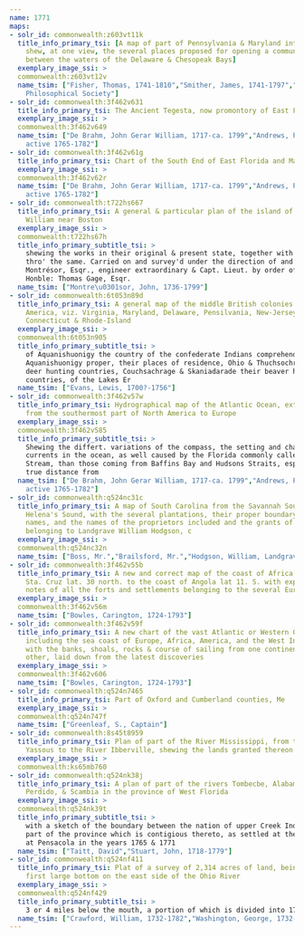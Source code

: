 ```yaml
---
name: 1771
maps:
- solr_id: commonwealth:z603vt11k
  title_info_primary_tsi: [A map of part of Pennsylvania & Maryland intended to
    shew, at one view, the several places proposed for opening a communication
    between the waters of the Delaware & Chesopeak Bays]
  exemplary_image_ssi: > 
  commonwealth:z603vt12v
  name_tsim: ["Fisher, Thomas, 1741-1810","Smither, James, 1741-1797","American
    Philosophical Society"]
- solr_id: commonwealth:3f462v631
  title_info_primary_tsi: The Ancient Tegesta, now promontory of East Florida
  exemplary_image_ssi: > 
  commonwealth:3f462v649
  name_tsim: ["De Brahm, John Gerar William, 1717-ca. 1799","Andrews, Peter,
    active 1765-1782"]
- solr_id: commonwealth:3f462v61g
  title_info_primary_tsi: Chart of the South End of East Florida and Martiers
  exemplary_image_ssi: > 
  commonwealth:3f462v62r
  name_tsim: ["De Brahm, John Gerar William, 1717-ca. 1799","Andrews, Peter,
    active 1765-1782"]
- solr_id: commonwealth:t722hs667
  title_info_primary_tsi: A general & particular plan of the island of Castle
    William near Boston
  exemplary_image_ssi: > 
  commonwealth:t722hs67h
  title_info_primary_subtitle_tsi: > 
    shewing the works in their original & present state, together with sections
    thro' the same. Carried on and survey'd under the direction of and by John
    Montrésor, Esqr., engineer extraordinary & Capt. Lieut. by order of the
    Honble: Thomas Gage, Esqr.
  name_tsim: ["Montre\u0301sor, John, 1736-1799"]
- solr_id: commonwealth:6t053n89d
  title_info_primary_tsi: A general map of the middle British colonies in
    America, viz. Virginia, Maryland, Delaware, Pensilvania, New-Jersey, New York,
    Connecticut & Rhode-Island
  exemplary_image_ssi: > 
  commonwealth:6t053n905
  title_info_primary_subtitle_tsi: > 
    of Aquanishuonigy the country of the confederate Indians comprehending
    Aquanishuonigy proper, their places of residence, Ohio & Thuchsochruntie their
    deer hunting countries, Couchsachrage & Skaniadarade their beaver hunting
    countries, of the Lakes Er
  name_tsim: ["Evans, Lewis, 1700?-1756"]
- solr_id: commonwealth:3f462v57w
  title_info_primary_tsi: Hydrographical map of the Atlantic Ocean, extending
    from the southermost part of North America to Europe
  exemplary_image_ssi: > 
  commonwealth:3f462v585
  title_info_primary_subtitle_tsi: > 
    Shewing the differt. variations of the compass, the setting and changes of the
    currents in the ocean, as well caused by the Florida commonly called Gulf
    Stream, than those coming from Baffins Bay and Hudsons Straits, especially the
    true distance from
  name_tsim: ["De Brahm, John Gerar William, 1717-ca. 1799","Andrews, Peter,
    active 1765-1782"]
- solr_id: commonwealth:q524nc31c
  title_info_primary_tsi: A map of South Carolina from the Savannah Sound to St.
    Helena's Sound, with the several plantations, their proper boundary lines, their
    names, and the names of the proprietors included and the grants of lands
    belonging to Landgrave William Hodgson, c
  exemplary_image_ssi: > 
  commonwealth:q524nc32n
  name_tsim: ["Boss, Mr.","Brailsford, Mr.","Hodgson, William, Landgrave"]
- solr_id: commonwealth:3f462v55b
  title_info_primary_tsi: A new and correct map of the coast of Africa, from
    Sta. Cruz lat. 30 north. to the coast of Angola lat 11. S. with explanatory
    notes of all the forts and settlements belonging to the several European powers
  exemplary_image_ssi: > 
  commonwealth:3f462v56m
  name_tsim: ["Bowles, Carington, 1724-1793"]
- solr_id: commonwealth:3f462v59f
  title_info_primary_tsi: A new chart of the vast Atlantic or Western Ocean
    including the sea coast of Europe, Africa, America, and the West India Islands
    with the banks, shoals, rocks & course of sailing from one continent to the
    other, laid down from the latest discoveries 
  exemplary_image_ssi: > 
  commonwealth:3f462v606
  name_tsim: ["Bowles, Carington, 1724-1793"]
- solr_id: commonwealth:q524n7465
  title_info_primary_tsi: Part of Oxford and Cumberland counties, Me
  exemplary_image_ssi: > 
  commonwealth:q524n747f
  name_tsim: ["Greenleaf, S., Captain"]
- solr_id: commonwealth:8s45t8959
  title_info_primary_tsi: Plan of part of the River Mississippi, from the River
    Yassous to the River Ibberville, shewing the lands granted thereon
  exemplary_image_ssi: > 
  commonwealth:ks65mb760
- solr_id: commonwealth:q524nk38j
  title_info_primary_tsi: A plan of part of the rivers Tombecbe, Alabama, Tensa,
    Perdido, & Scambia in the province of West Florida
  exemplary_image_ssi: > 
  commonwealth:q524nk39t
  title_info_primary_subtitle_tsi: > 
    with a sketch of the boundary between the nation of upper Creek Indians and that
    part of the province which is contigious thereto, as settled at the congresses
    at Pensacola in the years 1765 & 1771
  name_tsim: ["Taitt, David","Stuart, John, 1718-1779"]
- solr_id: commonwealth:q524nf411
  title_info_primary_tsi: Plat of a survey of 2,314 acres of land, being the
    first large bottom on the east side of the Ohio River
  exemplary_image_ssi: > 
  commonwealth:q524nf429
  title_info_primary_subtitle_tsi: > 
    3 or 4 miles below the mouth, a portion of which is divided into 17 lots
  name_tsim: ["Crawford, William, 1732-1782","Washington, George, 1732-1799"]
---
```

